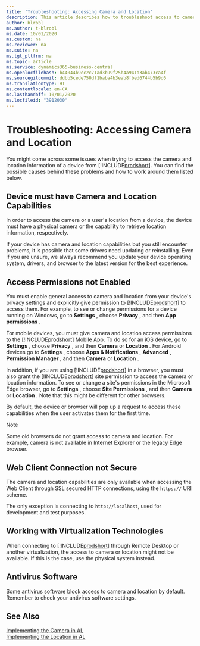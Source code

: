 ```yaml
---
title: 'Troubleshooting: Accessing Camera and Location'
description: This article describes how to troubleshoot access to camera and location information in Business Central.
author: blrobl
ms.author: t-blrobl
ms.date: 10/01/2020
ms.custom: na
ms.reviewer: na
ms.suite: na
ms.tgt_pltfrm: na
ms.topic: article
ms.service: dynamics365-business-central
ms.openlocfilehash: b44044b9ec2c71ad3b99f25b4a941a3ab473ca4f
ms.sourcegitcommit: ddbb5cede750df1baba4b3eab8fbed6744b5b9d6
ms.translationtype: HT
ms.contentlocale: en-CA
ms.lasthandoff: 10/01/2020
ms.locfileid: "3912030"
---
```

# <a name="troubleshooting-accessing-camera-and-location"></a>Troubleshooting: Accessing Camera and Location

You might come across some issues when trying to access the camera and location information of a device from [!INCLUDE[prodshort](includes/prodshort.md)]. You can find the possible causes behind these problems and how to work around them listed below.

## <a name="device-must-have-camera-and-location-capabilities"></a>Device must have Camera and Location Capabilities

In order to access the camera or a user's location from a device, the device must have a physical camera or the capability to retrieve location information, respectively.

If your device has camera and location capabilities but you still encounter problems, it is possible that some drivers need updating or reinstalling. Even if you are unsure, we always recommend you update your device operating system, drivers, and browser to the latest version for the best experience.

## <a name="access-permissions-not-enabled"></a>Access Permissions not Enabled

You must enable general access to camera and location from your device's privacy settings and explicitly give permission to  [!INCLUDE[prodshort](includes/prodshort.md)] to access them. For example, to see or change permissions for a device running on Windows, go to **Settings** , choose **Privacy** , and then **App permissions** . 

For mobile devices, you must give camera and location access permissions to the [!INCLUDE[prodshort](includes/prodshort.md)] Mobile App. To do so for an iOS device, go to **Settings** , choose **Privacy** , and then **Camera** or **Location** . For Android devices go to **Settings** , choose **Apps & Notifications** , **Advanced** , **Permission Manager** , and then **Camera** or **Location** .

In addition, if you are using [!INCLUDE[prodshort](includes/prodshort.md)] in a browser, you must also grant the [!INCLUDE[prodshort](includes/prodshort.md)] site permission to access the camera or location information. To see or change a site's permissions in the Microsoft Edge browser, go to **Settings** , choose **Site Permissions** , and then **Camera** or **Location** . Note that this might be different for other browsers.

By default, the device or browser will pop up a request to access these capabilities when the user activates them for the first time.

> [!NOTE]  
> Some old browsers do not grant access to camera and location. For example, camera is not available in Internet Explorer or the legacy Edge browser.

## <a name="web-client-connection-not-secure"></a>Web Client Connection not Secure

The camera and location capabilities are only available when accessing the Web Client through SSL secured HTTP connections, using the `https://` URI scheme. 

The only exception is connecting to `http://localhost`, used for development and test purposes.


## <a name="working-with-virtualization-technologies"></a>Working with Virtualization Technologies

When connecting to [!INCLUDE[prodshort](includes/prodshort.md)] through Remote Desktop or another virtualization, the access to camera or location might not be available. If this is the case, use the physical system instead.

## <a name="antivirus-software"></a>Antivirus Software
Some antivirus software block access to camera and location by default. Remember to check your antivirus software settings.

## <a name="see-also"></a>See Also
[Implementing the Camera in AL](/dynamics365/business-central/dev-itpro/developer/devenv-implement-camera-al)  
[Implementing the Location in AL](/dynamics365/business-central/dev-itpro/developer/devenv-implement-location-al)
